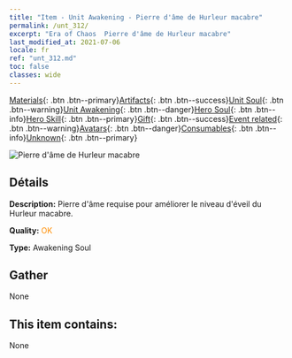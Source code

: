 ```yaml
---
title: "Item - Unit Awakening - Pierre d'âme de Hurleur macabre"
permalink: /unt_312/
excerpt: "Era of Chaos  Pierre d'âme de Hurleur macabre"
last_modified_at: 2021-07-06
locale: fr
ref: "unt_312.md"
toc: false
classes: wide
---
```

 [Materials](/ItemsFR/){: .btn .btn--primary}[Artifacts](/ItemsFR/Artifacts/){: .btn .btn--success}[Unit Soul](/ItemsFR/UnitSoul/){: .btn .btn--warning}[Unit Awakening](/ItemsFR/UnitAwakening/){: .btn .btn--danger}[Hero Soul](/ItemsFR/HeroSoul/){: .btn .btn--info}[Hero Skill](/ItemsFR/HeroSkill/){: .btn .btn--primary}[Gift](/ItemsFR/Gift/){: .btn .btn--success}[Event related](/ItemsFR/Events/){: .btn .btn--warning}[Avatars](/ItemsFR/Avatars/){: .btn .btn--danger}[Consumables](/ItemsFR/Consumables/){: .btn .btn--info}[Unknown](/ItemsFR/Unknown/){: .btn .btn--primary}

 ![Pierre d'âme de Hurleur macabre](/images/u/tia_kuangzhanshi.jpg)

## Détails
 **Description:** Pierre d'âme requise pour améliorer le niveau d'éveil du Hurleur macabre.

 **Quality:** <span style="color: #FF8C00">OK</span>

 **Type:** Awakening Soul

## Gather

  None

## This item contains:

  None


